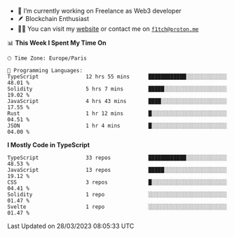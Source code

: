 - 🔭 I’m currently working on Freelance as Web3 developer
- 🪶 Blockchain Enthusiast
- 👨‍💻 You can visit my [website](https://f1tch.xyz) or contact me on [`f1tch@proton.me`](mailto:f1tch@proton.me)

<!--START_SECTION:waka-->
📊 **This Week I Spent My Time On** 

```text
🕑︎ Time Zone: Europe/Paris

💬 Programming Languages: 
TypeScript               12 hrs 55 mins      ████████████░░░░░░░░░░░░░   48.01 % 
Solidity                 5 hrs 7 mins        █████░░░░░░░░░░░░░░░░░░░░   19.02 % 
JavaScript               4 hrs 43 mins       ████░░░░░░░░░░░░░░░░░░░░░   17.55 % 
Rust                     1 hr 12 mins        █░░░░░░░░░░░░░░░░░░░░░░░░   04.51 % 
JSON                     1 hr 4 mins         █░░░░░░░░░░░░░░░░░░░░░░░░   04.00 % 
```

**I Mostly Code in TypeScript** 

```text
TypeScript               33 repos            ████████████░░░░░░░░░░░░░   48.53 % 
JavaScript               13 repos            █████░░░░░░░░░░░░░░░░░░░░   19.12 % 
CSS                      3 repos             █░░░░░░░░░░░░░░░░░░░░░░░░   04.41 % 
Solidity                 1 repo              ░░░░░░░░░░░░░░░░░░░░░░░░░   01.47 % 
Svelte                   1 repo              ░░░░░░░░░░░░░░░░░░░░░░░░░   01.47 % 
```




 Last Updated on 28/03/2023 08:05:33 UTC
<!--END_SECTION:waka-->
